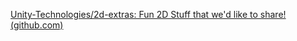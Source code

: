 [Unity-Technologies/2d-extras: Fun 2D Stuff that we'd like to share! (github.com)](https://github.com/Unity-Technologies/2d-extras)
